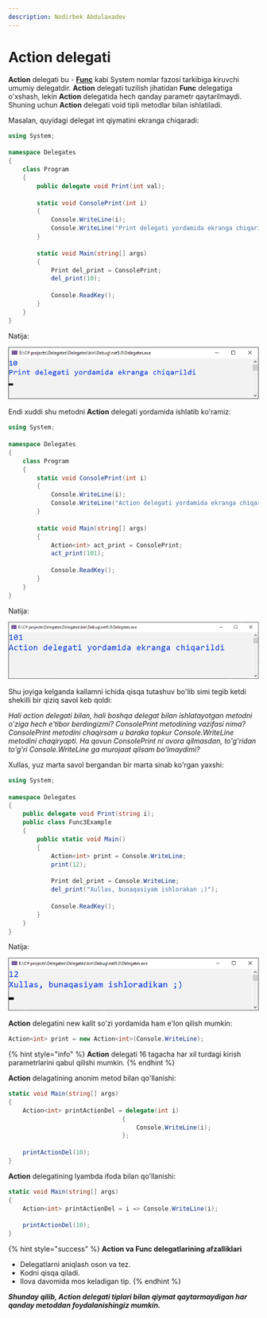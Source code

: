 ```yaml
---
description: Nodirbek Abdulaxadov
---
```


# Action delegati

**Action** delegati bu - [**Func**](https://docs.dot-net.uz/c-.net/basic/yuqori-daraja/delegatlar/func-delegati) kabi System nomlar fazosi tarkibiga kiruvchi umumiy delegatdir. **Action** delegati tuzilish jihatidan **Func** delegatiga o'xshash, lekin **Action** delegatida hech qanday parametr qaytarilmaydi. Shuning uchun **Action** delegati void tipli metodlar bilan ishlatiladi.

Masalan, quyidagi delegat int qiymatini ekranga chiqaradi:

```csharp
using System;

namespace Delegates
{
    class Program
    {
        public delegate void Print(int val);

        static void ConsolePrint(int i)
        {
            Console.WriteLine(i);
            Console.WriteLine("Print delegati yordamida ekranga chiqarildi");
        }

        static void Main(string[] args)
        {
            Print del_print = ConsolePrint;
            del_print(10);

            Console.ReadKey();
        }
    }
}
```

Natija:

![](../../../../.gitbook/assets/action1.png)

Endi xuddi shu metodni **Action** delegati yordamida ishlatib ko'ramiz:

```csharp
using System;

namespace Delegates
{
    class Program
    {
        static void ConsolePrint(int i)
        {
            Console.WriteLine(i);
            Console.WriteLine("Action delegati yordamida ekranga chiqarildi");
        }

        static void Main(string[] args)
        {
            Action<int> act_print = ConsolePrint;
            act_print(101);

            Console.ReadKey();
        }
    }
}
```

Natija:

![](../../../../.gitbook/assets/action2.png)

Shu joyiga kelganda kallamni ichida qisqa tutashuv bo'lib simi tegib ketdi shekilli bir qiziq savol keb qoldi:

_Hali action delegati bilan, hali boshqa delegat bilan ishlatayotgan metodni o'ziga hech e'tibor berdingizmi? ConsolePrint metodining vazifasi nima? ConsolePrint metodini chaqirsam u baraka topkur Console.WriteLine metodini chaqiryapti. Ha qovun ConsolePrint ni ovora qilmasdan, to'g'ridan to'g'ri Console.WriteLine ga murojaat qilsam bo'lmaydimi?_

Xullas, yuz marta savol bergandan bir marta sinab ko'rgan yaxshi:

```csharp
using System;

namespace Delegates
{
    public delegate void Print(string i);
    public class Func3Example
    {
        public static void Main()
        {          
            Action<int> print = Console.WriteLine;
            print(12);

            Print del_print = Console.WriteLine;
            del_print("Xullas, bunaqasiyam ishlorakan ;)");

            Console.ReadKey();
        }
    }
}
```

Natija:

![](../../../../.gitbook/assets/action3.png)

**Action** delegatini new kalit so'zi yordamida ham e'lon qilish mumkin:

```csharp
Action<int> print = new Action<int>(Console.WriteLine);
```

{% hint style="info" %}
**Action** delegati 16 tagacha har xil turdagi kirish parametrlarini qabul qilishi mumkin.
{% endhint %}

**Action** delagatining anonim metod bilan qo'llanishi:

```csharp
static void Main(string[] args)
{
    Action<int> printActionDel = delegate(int i)
                                {
                                    Console.WriteLine(i);
                                };

    printActionDel(10);
}
```

**Action** delegatining lyambda ifoda bilan qo'llanishi:

```csharp
static void Main(string[] args)
{
    Action<int> printActionDel = i => Console.WriteLine(i);

    printActionDel(10);
}
```

{% hint style="success" %}
**Action va Func delegatlarining afzalliklari**

* Delegatlarni aniqlash oson va tez.
* Kodni qisqa qiladi.
* Ilova davomida mos keladigan tip.
{% endhint %}

_**Shunday qilib, Action delegati tiplari bilan qiymat qaytarmaydigan har qanday metoddan foydalanishingiz mumkin.**_

